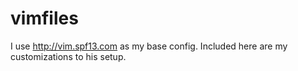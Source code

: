 vimfiles
========

I use http://vim.spf13.com as my base config. Included here are my customizations to his setup. 
